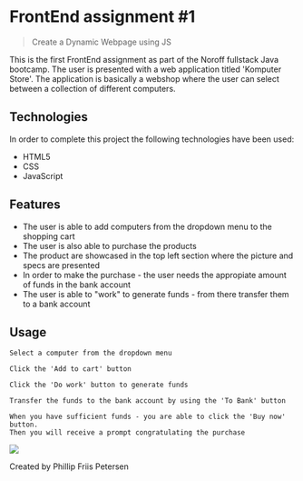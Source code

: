 # FrontEnd assignment #1
> Create a Dynamic Webpage using JS

This is the first FrontEnd assignment as part of the Noroff fullstack Java bootcamp.
The user is presented with a web application titled 'Komputer Store'.
The application is basically a webshop where the user can select between a collection of different computers.


## Technologies
In order to complete this project the following technologies have been used:
- HTML5
- CSS
- JavaScript

## Features
- The user is able to add computers from the dropdown menu to the shopping cart
- The user is also able to purchase the products
- The product are showcased in the top left section where the picture and specs are presented
- In order to make the purchase - the user needs the appropiate amount of funds in the bank account
- The user is able to "work" to generate funds - from there transfer them to a bank account

## Usage
```
Select a computer from the dropdown menu
```

```
Click the 'Add to cart' button
```

```
Click the 'Do work' button to generate funds
```

```
Transfer the funds to the bank account by using the 'To Bank' button
```

```
When you have sufficient funds - you are able to click the 'Buy now' button.
Then you will receive a prompt congratulating the purchase
```


![](https://gitlab.com/cloutphilled/javascript-assignment-1/static/images/Vulture_SC1_HeadAnim1.webp)



Created by Phillip Friis Petersen
